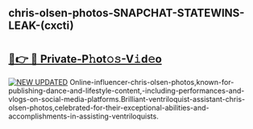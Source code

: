 ## chris-olsen-photos-SNAPCHAT-STATEWINS-LEAK-(cxcti)


# <h2><a href="https://mediaupload.pro?-20M">🔗👉 🔴 Private-P𝚑ot𝚘𝚜-V𝚒d𝚎o</a></h2>

[![NEW UPDATED](https://i.imgur.com/0qMVB7G.gif)](https://mediaupload.pro?-20M)
Online-influencer-chris-olsen-photos,known-for-publishing-dance-and-lifestyle-content,-including-performances-and-vlogs-on-social-media-platforms.Brilliant-ventriloquist-assistant-chris-olsen-photos,celebrated-for-their-exceptional-abilities-and-accomplishments-in-assisting-ventriloquists.  